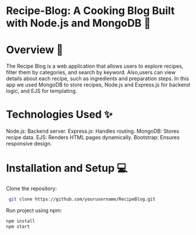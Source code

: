 # Recipe-Blog: A Cooking Blog Built with Node.js and MongoDB 🧩

# Overview 🥘
The Recipe Blog is a web application that allows users to explore recipes, filter them by categories, and search by keyword.
Also,users can view details about each recipe, such as ingredients and preparation steps.
In this app we used MongoDB to store recipes, Node.js and Express.js for backend logic, and EJS for templating.

# Technologies Used ✨
Node.js: Backend server.
Express.js: Handles routing.
MongoDB: Stores recipe data.
EJS: Renders HTML pages dynamically.
Bootstrap: Ensures responsive design.

# Installation and Setup 💻
Clone the repository:

```bash
 git clone https://github.com/yourusername/RecipeBlog.git
```
Run project using npm:
```bash
npm install
npm start
```













